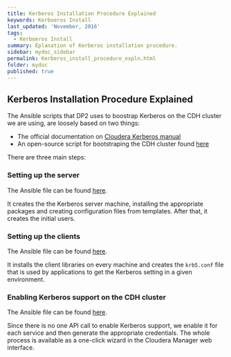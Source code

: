 ```yaml
---
title: Kerberos Installation Procedure Explained
keywords: Kerboeros Install
last_updated: 'November, 2016'
tags:
  - Kerboeros Install
summary: Eplanation of Kerberos installation procedure. 
sidebar: mydoc_sidebar
permalink: Kerberos_install_procedure_expln.html
folder: mydoc
published: true
---
```


## Kerberos Installation Procedure Explained
The Ansible scripts that DP2 uses to boostrap Kerberos on the CDH cluster we are using, are loosely based on two things:
- The official documentation on [Cloudera Kerberos manual](http://www.cloudera.com/content/cloudera/en/documentation/core/latest/topics/cm_sg_intro_kerb.html)
- An open-source script for bootstraping the CDH cluster found [here](https://github.com/gdgt/cmapi/blob/master/cmxDeploy.py#L879-L928)

There are three main steps:

### Setting up the server 
The Ansible file can be found [here](https://github.com/trustedanalytics/platform-ansible/blob/master/roles/kerberos_base_server/tasks/main.yml).

It creates the the Kerberos server machine, installing the appropriate packages and creating configuration files from templates. After that, it creates the initial users.

### Setting up the clients 
The Ansible file can be found [here](https://github.com/trustedanalytics/platform-ansible/blob/master/roles/kerberos_base_common/tasks/main.yml).

It installs the client libraries on every machine and creates the `krb5.conf` file that is used by applications to get the Kerberos setting in a given environment.

### Enabling Kerberos support on the CDH cluster 
The Ansible file can be found [here](https://github.com/trustedanalytics/platform-ansible/blob/master/roles/cloudera_api_manager/tasks/kerberos.yml).

Since there is no one API call to enable Kerberos support, we enable it for each service and then generate the appropriate credentials. The whole process is available as a one-click wizard in the Cloudera Manager web interface.
